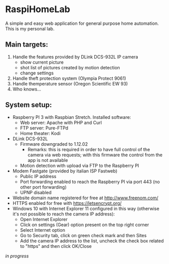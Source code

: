 # RaspiHomeLab
A simple and easy web application for general purpose home automation. This is my personal lab.

## Main targets:
1. Handle the features provided by DLink DCS-932L IP camera
   - show current picture
   - shot list of pictures created by motion detection
   - change settings
1. Handle theft protection system (Olympia Protect 9061)
1. Handle themperature sensor (Oregon Scientific EW 93)
1. Who knows...

## System setup:
- Raspberry PI 3 with Raspbian Stretch. Installed software:
  - Web server: Apache with PHP and Curl
  - FTP server: Pure-FTPd
  - Home theater: Kodi
- DLink DCS-932L
  - Firmware downgraded to 1.12.02 
    - Remarks: this is required in order to have full control of the camera via web requests; with this firmware the control from the app is not available
  - Motion detection with upload via FTP to the Raspberry PI
- Modem Fastgate (provided by italian ISP Fastweb)
  - Public IP address
  - Port forwarding enabled to reach the Raspberry PI via port 443 (no other port forwarding)
  - UPNP disabled
- Website domain name registered for free at http://www.freenom.com/
- HTTPS enabled for free with https://letsencrypt.org/
- Windows 10 with Internet Explorer 11 configured in this way (otherwise it's not possible to reach the camera IP address):
  - Open Internet Explorer
  - Click on settings (Gear) option present on the top right corner
  - Select Internet option
  - Go to Security tab, click on green check mark and then Sites
  - Add the camera IP address to the list, uncheck the check box related to "https" and then click OK/Close


*in progress*
